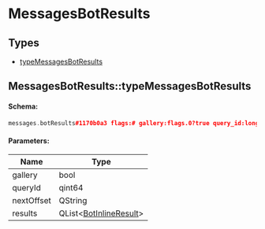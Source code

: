 # MessagesBotResults

## Types

* [typeMessagesBotResults](#messagesbotresultstypemessagesbotresults)

## MessagesBotResults::typeMessagesBotResults

#### Schema:

```c++
messages.botResults#1170b0a3 flags:# gallery:flags.0?true query_id:long next_offset:flags.1?string results:Vector<BotInlineResult> = messages.BotResults;
```

#### Parameters:

|Name|Type|
|----|----|
|gallery|bool|
|queryId|qint64|
|nextOffset|QString|
|results|QList&lt;[BotInlineResult](botinlineresult.md)&gt;|

